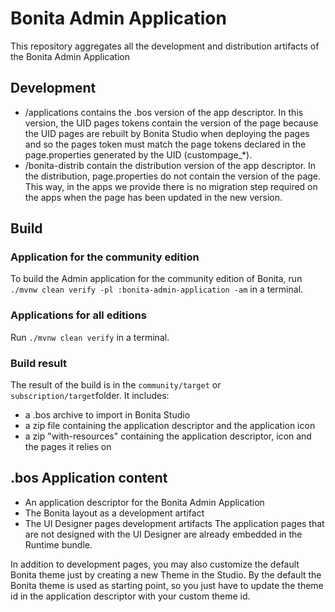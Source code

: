 # Bonita Admin Application

This repository aggregates all the development and distribution artifacts of the Bonita Admin Application

## Development

* /applications contains the .bos version of the app descriptor. In this version, the UID pages tokens contain the version of the page because the UID pages are rebuilt by Bonita Studio when deploying the pages and so the pages token must match the page tokens declared in the page.properties generated by the UID (custompage_*).
* /bonita-distrib contain the distribution version of the app descriptor. In the distribution, page.properties do not contain the version of the page. This way, in the apps we provide there is no migration step required on the apps when the page has been updated in the new version.

## Build 

### Application for the community edition

To build the Admin application for the community edition of Bonita, run `./mvnw clean verify -pl :bonita-admin-application -am` in a terminal.

### Applications for all editions

Run `./mvnw clean verify` in a terminal.

### Build result

The result of the build is in the `community/target` or `subscription/target`folder. It includes:
* a .bos archive to import in Bonita Studio
* a zip file containing the application descriptor and the application icon
* a zip "with-resources" containing the application descriptor, icon and the pages it relies on 

## .bos Application content

* An application descriptor for the Bonita Admin Application
* The Bonita layout as a development artifact
* The UI Designer pages development artifacts
The application pages that are not designed with the UI Designer are already embedded in the Runtime bundle.

In addition to development pages, you may also customize the default Bonita theme just by creating a new Theme in the Studio.
By the default the Bonita theme is used as starting point, so you just have to update the theme id in the application descriptor with your custom theme id.
